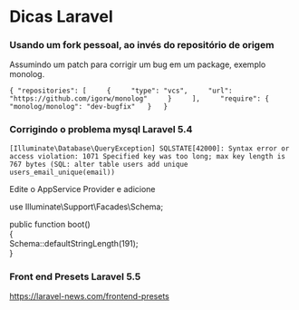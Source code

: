 # Dicas Laravel 

### Usando um fork pessoal, ao invés do repositório de origem

Assumindo um patch para corrigir um bug em um package, exemplo monolog.  

`{
    "repositories": [    
        {    
            "type": "vcs",    
            "url": "https://github.com/igorw/monolog"    
        }    
    ],    
    "require": {  
        "monolog/monolog": "dev-bugfix"  
    }  
}`  

### Corrigindo o problema mysql Laravel 5.4

`[Illuminate\Database\QueryException]
SQLSTATE[42000]: Syntax error or access violation: 1071 Specified key was too long; max key length is 767 bytes (SQL: alter table users add unique users_email_unique(email))`

Edite o AppService Provider e adicione  

use Illuminate\Support\Facades\Schema;  

public function boot()  
{  
    Schema::defaultStringLength(191);  
}   

### Front end Presets Laravel 5.5  

https://laravel-news.com/frontend-presets 
